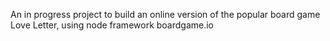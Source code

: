 An in progress project to build an online version of the popular board game Love Letter, using node framework boardgame.io
